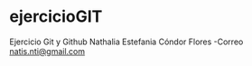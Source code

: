 # ejercicioGIT
Ejercicio Git y Github Nathalia Estefania Cóndor Flores  -Correo natis.nti@gmail.com
